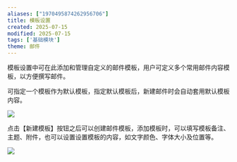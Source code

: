 ```yaml
---
aliases: ["1970495874262956706"]
title: 模板设置
created: 2025-07-15
modified: 2025-07-15
tags: ['基础模块']
theme: 邮件
---
```


模板设置中可在此添加和管理自定义的邮件模板，用户可定义多个常用邮件内容模板，以方便撰写邮件。

可指定一个模板作为默认模板，指定默认模板后，新建邮件时会自动套用默认模板内容。

![](2126790250241b7a3d1ce793cb18f7d8.jpg)

点击【新建模板】按钮之后可以创建邮件模板，添加模板时，可以填写模板备注、主题、附件，也可以设置设置模板的内容，如文字颜色、字体大小及位置等。

![](d627a1e5301b6d9da9e69b7f3f7f80cd.jpg)